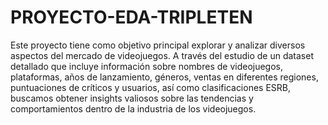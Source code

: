 # PROYECTO-EDA-TRIPLETEN
Este proyecto tiene como objetivo principal explorar y analizar diversos aspectos del mercado de videojuegos. A través del estudio de un dataset detallado que incluye información sobre nombres de videojuegos, plataformas, años de lanzamiento, géneros, ventas en diferentes regiones, puntuaciones de críticos y usuarios, así como clasificaciones ESRB, buscamos obtener insights valiosos sobre las tendencias y comportamientos dentro de la industria de los videojuegos.